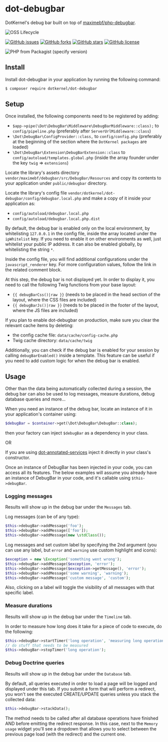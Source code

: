 # dot-debugbar

DotKernel's debug bar built on top of [maximebf/php-debugbar](https://github.com/maximebf/php-debugbar).

![OSS Lifecycle](https://img.shields.io/osslifecycle/dotkernel/dot-debugbar)

[![GitHub issues](https://img.shields.io/github/issues/dotkernel/dot-debugbar)](https://github.com/dotkernel/dot-debugbar/issues)
[![GitHub forks](https://img.shields.io/github/forks/dotkernel/dot-debugbar)](https://github.com/dotkernel/dot-debugbar/network)
[![GitHub stars](https://img.shields.io/github/stars/dotkernel/dot-debugbar)](https://github.com/dotkernel/dot-debugbar/stargazers)
[![GitHub license](https://img.shields.io/github/license/dotkernel/dot-debugbar)](https://github.com/dotkernel/dot-debugbar/blob/main/LICENSE.md)

![PHP from Packagist (specify version)](https://img.shields.io/packagist/php-v/dotkernel/dot-debugbar/3.0.x-dev)


## Install
Install dot-debugbar in your application by running the following command:
```bash
$ composer require dotkernel/dot-debugbar
```


## Setup
Once installed, the following components need to be registered by adding:
* `$app->pipe(\Dot\DebugBar\Middleware\DebugBarMiddleware::class);` to `config/pipeline.php` (preferably after `ServerUrlMiddleware::class`)
* `\Dot\DebugBar\ConfigProvider::class,` to `config/config.php` (preferably at the beginning of the section where the `DotKernel packages` are loaded)
* `\Dot\DebugBar\Extension\DebugBarExtension::class` to `config/autoload/templates.global.php` (inside the array founder under the key `twig` => `extensions`)

Locate the library's assets directory `vendor/maximebf/debugbar/src/DebugBar/Resources` and copy its contents to your application under `public/debugbar` directory.

Locate the library's config file `vendor/dotkernel/dot-debugbar/config/debugbar.local.php` and make a copy of it inside your application as:
* `config/autoload/debugbar.local.php`
* `config/autoload/debugbar.local.php.dist`

By default, the debug bar is enabled only on the local environment, by whitelisting `127.0.0.1` in the config file, inside the array located under the `ipWhitelist` key.
If you need to enable it on other environments as well, just whitelist your public IP address.
It can also be enabled globally, by whitelisting the string `*`.

Inside the config file, you will find additional configurations under the `javascript_renderer` key.
For more configuration values, follow the link in the related comment block.


At this step, the debug bar is not displayed yet. In order to display it, you need to call the following Twig functions from your base layout:
* `{{ debugBarCss()|raw }}` (needs to be placed in the head section of the layout, where the CSS files are included)
* `{{ debugBarJs()|raw }}` (needs to be placed in the footer of the layout, where the JS files are included)

If you plan to enable dot-debugbar on production, make sure you clear the relevant cache items by deleting:
* the config cache file: `data/cache/config-cache.php`
* Twig cache directory: `data/cache/twig`

Additionally, you can check if the debug bar is enabled for your session by calling `debugBarEnabled()` inside a template.
This feature can be useful if you need to add custom logic for when the debug bar is enabled.


## Usage
Other than the data being automatically collected during a session, the debug bar can also be used to log messages, measure durations, debug database queries and more...

When you need an instance of the debug bar, locate an instance of it in your application's container using:
```php
$debugBar = $container->get(\Dot\DebugBar\DebugBar::class);
```
then your factory can inject `$debugBar` as a dependency in your class.

OR

If you are using [dot-annotated-services](https://github.com/dotkernel/dot-annotated-services) inject it directly in your class's constructor.

Once an instance of DebugBar has been injected in your code, you can access all its features.
The below examples will assume you already have an instance of DebugBar in your code, and it's callable using `$this->debugBar`.


### Logging messages
Results will show up in the debug bar under the `Messages` tab.

Log messages (can be of any type):
```php
$this->debugBar->addMessage('foo');
$this->debugBar->addMessage(['foo']);
$this->debugBar->addMessage(new \stdClass());
```

Log messages and set custom label by specifying the 2nd argument (you can use any label, but `error` and `warning` use custom highlight and icons):
```php
$exception = new \Exception('something went wrong');
$this->debugBar->addMessage($exception, 'error');
$this->debugBar->addMessage($exception->getMessage(), 'error');
$this->debugBar->addMessage('some warning', 'warning');
$this->debugBar->addMessage('custom message', 'custom');
```

Also, clicking on a label will toggle the visibility of all messages with that specific label.


### Measure durations
Results will show up in the debug bar under the `Timeline` tab.

In order to measure how long does it take for a piece of code to execute, do the following:
```php
$this->debugBar->startTimer('long operation', 'measuring long operation');
// do stuff that needs to be measured
$this->debugBar->stopTimer('long operation');
```


### Debug Doctrine queries
Results will show up in the debug bar under the `Database` tab.

By default, all queries executed in order to load a page will be logged and displayed under this tab.
If you submit a form that will perform a redirect, you won't see the executed CREATE/UPDATE queries unless you stack the collected data:
```php
$this->debugBar->stackData();
```

The method needs to be called after all database operations have finished AND before emitting the redirect response.
In this case, next to the `Memory usage` widget you'll see a dropdown that allows you to select between the previous page load (with the redirect) and the current one.
